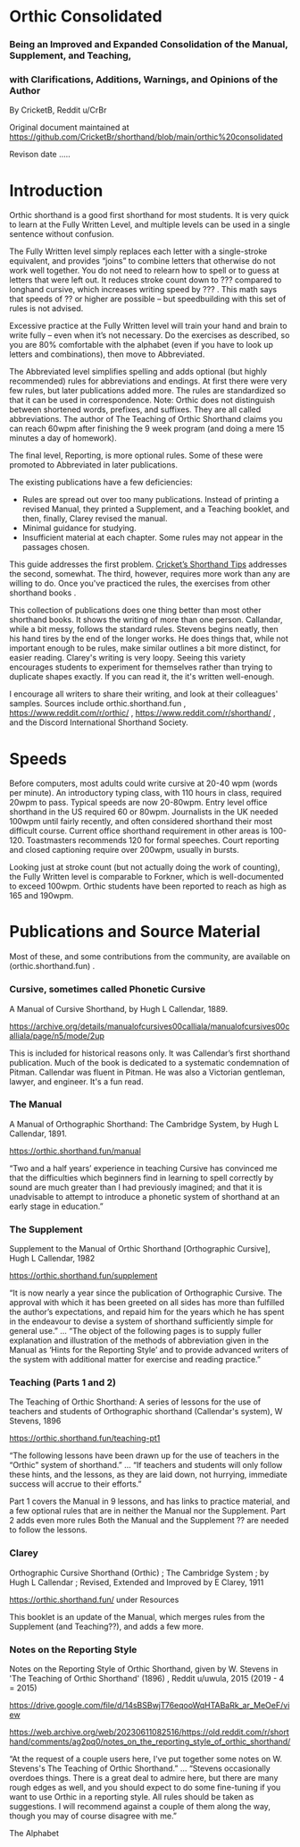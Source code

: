 # Orthic Consolidated

### Being an Improved and Expanded Consolidation of the Manual, Supplement, and Teaching, 
### with Clarifications, Additions, Warnings, and Opinions of the Author

By CricketB, Reddit u/CrBr

Original document maintained at 
https://github.com/CricketBr/shorthand/blob/main/orthic%20consolidated

Revison date .....

# Introduction

Orthic shorthand is a good first shorthand for most students. It is very quick to learn at the Fully Written Level, and multiple levels can be used in a single sentence without confusion.

The Fully Written level simply replaces each letter with a single-stroke equivalent, and provides “joins” to combine letters that otherwise do not work well together. You do not need to relearn how to spell or to guess at letters that were left out. It reduces stroke count down to ??? compared to longhand cursive, which increases writing speed by ??? . This math says that speeds of ?? or higher are possible – but speedbuilding with this set of rules is not advised.

Excessive practice at the Fully Written level will train your hand and brain to write fully – even when it’s not necessary. Do the exercises as described, so you are 80% comfortable with the alphabet (even if you have to look up letters and combinations), then move to Abbreviated.

The Abbreviated level simplifies spelling and adds optional (but highly recommended) rules for abbreviations and endings. At first there were very few rules, but later publications added more. The rules are standardized so that it can be used in correspondence. Note: Orthic does not distinguish between shortened words, prefixes, and suffixes. They are all called abbreviations. The author of The Teaching of Orthic Shorthand claims you can reach 60wpm after finishing the 9 week program (and doing a mere 15 minutes a day of homework).

The final level, Reporting, is more optional rules. Some of these were promoted to Abbreviated in later publications.

The existing publications have a few deficiencies:
- Rules are spread out over too many publications. Instead of printing a revised Manual, they printed a Supplement, and a Teaching booklet, and then, finally, Clarey revised the manual.
- Minimal guidance for studying.
- Insufficient material at each chapter. Some rules may not appear in the passages chosen.

This guide addresses the first problem. [Cricket’s Shorthand Tips](https://docs.google.com/document/d/1zUC87XQtrLZB-0UZuWFSu_Sjv29id98xBRUQH7nsmrw/edit?usp=sharing) addresses the second, somewhat. The third, however, requires more work than any are willing to do. Once you've practiced the rules, the exercises from other shorthand books .

This collection of publications does one thing better than most other shorthand books. It shows the writing of more than one person. Callandar, while a bit messy, follows the standard rules. Stevens begins neatly, then his hand tires by the end of the longer works. He does things that, while not important enough to be rules, make similar outlines a bit more distinct, for easier reading. Clarey's writing is very loopy. Seeing this variety encourages students to experiment for themselves rather than trying to duplicate shapes exactly. If you can read it, the it's written well-enough.

I encourage all writers to share their writing, and look at their colleagues' samples. Sources include orthic.shorthand.fun , https://www.reddit.com/r/orthic/ , https://www.reddit.com/r/shorthand/ , and the Discord International Shorthand Society.

# Speeds

Before computers, most adults could write cursive at 20-40 wpm (words per minute). An introductory typing class, with 110 hours in class, required 20wpm to pass. Typical speeds are now 20-80wpm. Entry level office shorthand in the US required 60 or 80wpm. Journalists in the UK needed 100wpm until fairly recently, and often considered shorthand their most difficult course. Current office shorthand requirement in other areas is 100-120. Toastmasters recommends 120 for formal speeches. Court reporting and closed captioning require over 200wpm, usually in bursts.

Looking just at stroke count (but not actually doing the work of counting), the Fully Written level is comparable to Forkner, which is well-documented to exceed 100wpm. Orthic students have been reported to reach as high as 165 and 190wpm.

# Publications and Source Material

Most of these, and some contributions from the community, are available on (orthic.shorthand.fun) .

### Cursive, sometimes called Phonetic Cursive

A Manual of Cursive Shorthand, by Hugh L Callendar, 1889.

https://archive.org/details/manualofcursives00calliala/manualofcursives00calliala/page/n5/mode/2up

This is included for historical reasons only. It was Callendar’s first shorthand publication. Much of the book is dedicated to a systematic condemnation of Pitman. Callendar was fluent in Pitman. He was also a Victorian gentleman, lawyer, and engineer. It's a fun read.

### The Manual

A Manual of Orthographic Shorthand: The Cambridge System, by Hugh L Callendar, 1891.

https://orthic.shorthand.fun/manual

“Two and a half years’ experience in teaching Cursive has convinced me that the difficulties which beginners find in learning to spell correctly by sound are much greater than I had previously imagined; and that it is unadvisable to attempt to introduce a phonetic system of shorthand at an early stage in education.”

### The Supplement

Supplement to the Manual of Orthic Shorthand [Orthographic Cursive], Hugh L Callendar, 1982

https://orthic.shorthand.fun/supplement

“It is now nearly a year since the publication of Orthographic Cursive. The approval with which it has been greeted on all sides has more than fulfilled the author’s expectations, and repaid him for the years which he has spent in the endeavour to devise a system of shorthand sufficiently simple for general use.”
…
“The object of the following pages is to supply fuller explanation and illustration of the methods of abbreviation given in the Manual as ‘Hints for the Reporting Style’ and to provide advanced writers of the system with additional matter for exercise and reading practice.”

### Teaching (Parts 1 and 2)

The Teaching of Orthic Shorthand: A series of lessons for the use of teachers and students of Orthographic shorthand (Callendar's system), W Stevens, 1896

https://orthic.shorthand.fun/teaching-pt1

“The following lessons have been drawn up for the use of teachers in the “Orthic” system of shorthand.”
…
“If teachers and students will only follow these hints, and the lessons, as they are laid down, not hurrying, immediate success will accrue to their efforts.”

Part 1 covers the Manual in 9 lessons, and has links to practice material, and a few optional rules that are in neither the Manual nor the Supplement. Part 2 adds even more rules
Both the Manual and the Supplement ?? are needed to follow the lessons.

### Clarey

Orthographic Cursive Shorthand (Orthic) ; The Cambridge System ; by Hugh L Callendar ; Revised, Extended and Improved by E Clarey, 1911

https://orthic.shorthand.fun/  under Resources

This booklet is an update of the Manual, which merges rules from the Supplement (and Teaching??), and adds a few more.

### Notes on the Reporting Style

Notes on the Reporting Style of Orthic Shorthand, given by W. Stevens in 'The Teaching of Orthic Shorthand' (1896) , Reddit u/uwula, 2015 (2019 - 4 = 2015)

https://drive.google.com/file/d/14sBSBwjT76eqooWqHTABaRk_ar_MeOeF/view

https://web.archive.org/web/20230611082516/https://old.reddit.com/r/shorthand/comments/ag2pq0/notes_on_the_reporting_style_of_orthic_shorthand/

“At the request of a couple users here, I've put together some notes on W. Stevens's The Teaching of Orthic Shorthand.”
…
“Stevens occasionally overdoes things. There is a great deal to admire here, but there are many rough edges as well, and you should expect to do some fine-tuning if you want to use Orthic in a reporting style. All rules should be taken as suggestions. I will recommend against a couple of them along the way, though you may of course disagree with me.”

The Alphabet







